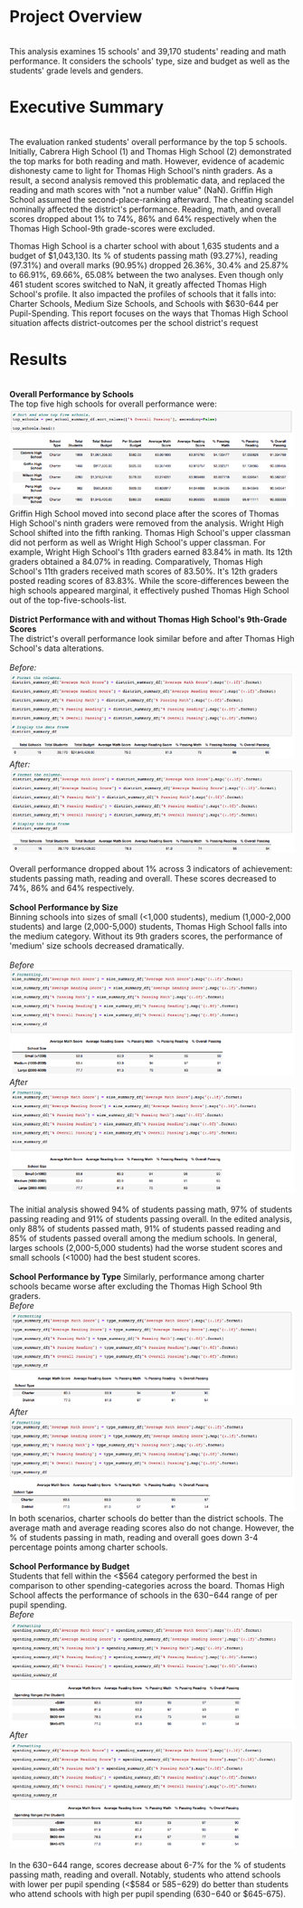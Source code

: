 # Project Overview
\
This analysis examines 15 schools' and 39,170 students' reading and math performance. It considers the schools' type, size and budget as well as the students' grade levels and genders. 
# Executive Summary
\
The evaluation ranked students' overall performance by the top 5 schools. Initially, Cabrera High School (1) and Thomas High School (2) demonstrated the top marks for both reading and math. However, evidence of academic dishonesty came to light for Thomas High School's ninth graders. As a result, a second analysis removed this problematic data, and replaced the reading and math scores with "not a number value" (NaN). Griffin High School assumed the second-place-ranking afterward. The cheating scandel nominally affected the district's performance. Reading, math, and overall scores dropped about 1% to 74%, 86% and 64% respectively when the Thomas High School-9th grade-scores were excluded.

Thomas High School is a charter school with about 1,635 students and a budget of $1,043,130. Its % of students passing math (93.27%), reading (97.31%) and overall marks (90.95%) dropped 26.36%, 30.4% and 25.87% to 66.91%, 69.66%, 65.08% between the two analyses. Even though only 461 student scores switched to NaN, it greatly affected Thomas High School's profile. It also impacted the profiles of schools that it falls into: Charter Schools, Medium Size Schools, and Schools with $630-644 per Pupil-Spending. This report focuses on the ways that Thomas High School situation affects district-outcomes per the school district's request
# Results
\
**Overall Performance by Schools**
\
The top five high schools for overall performance were:
\
!["Top_5_Schools_OverallScores_ExcludeTH9th_withCode"](https://github.com/dagibbins186/School_District_Analysis/blob/main/Images/Top_5_Schools_OverallScores_ExcludeTH9th_withCode.png)
\
Griffin High School moved into second place after the scores of Thomas High School's ninth graders were removed from the analysis. Wright High School shifted into the fifth ranking. Thomas High School's upper classman did not perform as well as Wright High School's upper classman. For example, Wright High School's 11th graders earned 83.84% in math. Its 12th graders obtained a 84.07% in reading. Comparatively, Thomas High School's 11th graders received math scores of 83.50%. It's 12th graders posted reading scores of 83.83%. While the score-differences beween the high schools appeared marginal, it effectively pushed Thomas High School out of the top-five-schools-list.
\
\
**District Performance with and without Thomas High School's 9th-Grade Scores**
\
The district's overall performance look similar before and after Thomas High School's data alterations.
\
\
*Before:*
\
!["School_District_Analysis/blob/main/Images/District_Summary_All"](https://github.com/dagibbins186/School_District_Analysis/blob/main/Images/District_Summary_All.png)
\
*After:*
\
!["School_District_Analysis/blob/main/Images/District_Summary_ExcludeTH9th"](https://github.com/dagibbins186/School_District_Analysis/blob/main/Images/District_Summary_ExcludeTH9th.png)
\
\
Overall performance dropped about 1% across 3 indicators of achievement: students passing math, reading and overall. These scores decreased to 74%, 86% and 64% respectively.
\
\
**School Performance by Size** 
\
Binning schools into sizes of small (<1,000 students), medium (1,000-2,000 students) and large (2,000-5,000) students, Thomas High School falls into the medium category. Without its 9th graders scores, the performance of 'medium' size schools decreased dramatically. 
\
\
*Before*
\
!["SchoolSize_Scores_All"](https://github.com/dagibbins186/School_District_Analysis/blob/main/Images/SchoolSize_Scores_All.png)
\
*After*
\
!["SchoolSize_Scores_Exclude_TH9th"](https://github.com/dagibbins186/School_District_Analysis/blob/main/Images/SchoolSize_Scores_Exclude_TH9th.png)
\
\
The initial analysis showed 94% of students passing math, 97% of students passing reading and 91% of students passing overall. In the edited analysis, only 88% of students passed math, 91% of students passed reading and 85% of students passed overall among the medium schools. In general, larges schools (2,000-5,000 students) had the worse student scores and small schools (<1000) had the best student scores.
\
\
**School Performance by Type** 
Similarly, performance among charter schools became worse after excluding the Thomas High School 9th graders. 
\
*Before*
\
!["Charter_District_School_All"](https://github.com/dagibbins186/School_District_Analysis/blob/main/Images/Charter_District_School_All.png)
\
*After*
\
!["Charter_District_School_ExcludeTH9th"](https://github.com/dagibbins186/School_District_Analysis/blob/main/Images/Charter_District_School_ExcludeTH9th.png)
\
In both scenarios, charter schools do better than the district schools. The average math and average reading scores also do not change. However, the % of students passing in math, reading and overall goes down 3-4 percentage points among charter schools. 
\
\
**School Performance by Budget** 
\
Students that fell within the <$564 category performed the best in comparison to other spending-categories across the board. Thomas High School affects the performance of schools in the $630-$644 range of per pupil spending.
\
*Before*
\
!["SpendingPerStudent_All"](https://github.com/dagibbins186/School_District_Analysis/blob/main/Images/SpendingPerStudent_All.png)
\
*After*
\
!["SpendingPerStudent_ExcludeTH9th"](https://github.com/dagibbins186/School_District_Analysis/blob/main/Images/SpendingPerStudent_ExcludeTH9th.png)
\
\
In the $630-$644 range, scores decrease about 6-7% for the % of students passing math, reading and overall. Notably, students who attend schools with lower per pupil spending (<$584 or $585-$629) do better than students who attend schools with high per pupil spending ($630-$640 or $645-675).
